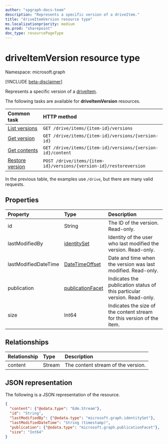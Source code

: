 ```yaml
---
author: "spgraph-docs-team"
description: "Represents a specific version of a driveItem."
title: "driveItemVersion resource type"
ms.localizationpriority: medium
ms.prod: "sharepoint"
doc_type: resourcePageType
---
```


# driveItemVersion resource type

Namespace: microsoft.graph

[!INCLUDE [beta-disclaimer](../../includes/beta-disclaimer.md)]

Represents a specific version of a [driveItem](driveitem.md).

The following tasks are available for **driveItemVersion** resources.

| Common task                        | HTTP method                                                        |
| :--------------------------------- | :----------------------------------------------------------------- |
| [List versions][version-list]      | `GET /drive/items/{item-id}/versions`                              |
| [Get version][version-get]         | `GET /drive/items/{item-id}/versions/{version-id}`                 |
| [Get contents][content-get]        | `GET /drive/items/{item-id}/versions/{version-id}/content`         |
| [Restore version][version-restore] | `POST /drive/items/{item-id}/versions/{version-id}/restoreversion` |

[version-list]: ../api/driveitem-list-versions.md
[version-get]: ../api/driveitemversion-get.md
[content-get]: ../api/driveitemversion-get-contents.md
[version-restore]: ../api/driveitemversion-restore.md

In the previous table, the examples use `/drive`, but there are many valid requests.

## Properties

| Property             | Type                                                 | Description                                                             |
| :------------------- | :--------------------------------------------------- | :---------------------------------------------------------------------- |
| id                   | String                                               | The ID of the version. Read-only.                                       |
| lastModifiedBy       | [identitySet](../resources/identityset.md)           | Identity of the user who last modified the version. Read-only.          |
| lastModifiedDateTime | [DateTimeOffset](../resources/timestamp.md)          | Date and time when the version was last modified. Read-only.            |
| publication          | [publicationFacet](../resources/publicationfacet.md) | Indicates the publication status of this particular version. Read-only. |
| size                 | Int64                                                | Indicates the size of the content stream for this version of the item.  |

## Relationships

| Relationship | Type   | Description                        |
| :----------- | :----- | :--------------------------------- |
| content      | Stream | The content stream of the version. |

## JSON representation

The following is a JSON representation of the resource.

<!-- { "blockType": "resource","keyProperty":"id", "@odata.type": "microsoft.graph.driveItemVersion", "@type.aka": "oneDrive.driveItemVersion" } -->

```json
{
  "content": {"@odata.type": "Edm.Stream"},
  "id": "String",
  "lastModifiedBy": {"@odata.type": "microsoft.graph.identitySet"},
  "lastModifiedDateTime": "String (timestamp)",
  "publication": {"@odata.type": "microsoft.graph.publicationFacet"},
  "size": "Int64"
}
```

<!--
{
  "type": "#page.annotation",
  "description": "The version facet provides information about the properties of a file version.",
  "keywords": "version,versions,version-history,history",
  "section": "documentation",
  "tocPath": "Facets/Version",
  "suppressions": []
}
-->
